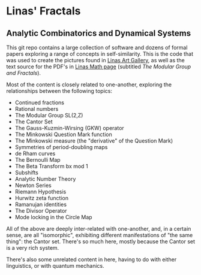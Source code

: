 Linas' Fractals
===============
Analytic Combinatorics and Dynamical Systems
--------------------------------------------

This git repo contains a large collection of software and dozens of
formal papers exploring a range of concepts in self-similarity.
This is the code that was used to create the pictures found in
[Linas Art Gallery](https://linas.org/art-gallery), as well as the
text source for the PDF's in
[Linas Math page](https://linas.org/math/sl2z.html) (subtitled
*The Modular Group and Fractals*).

Most of the content is closely related to one-another, exploring
the relationships between the following topics:

* Continued fractions
* Rational numbers
* The Modular Group SL(2,Z)
* The Cantor Set
* The Gauss-Kuzmin-Wirsing (GKW) operator
* The Minkowski Question Mark function
* The Minkowski measure (the "derivative" of the Question Mark)
* Symmetries of period-doubling maps
* de Rham curves
* The Bernoulli Map
* The Beta Transform bx mod 1
* Subshifts
* Analytic Number Theory
* Newton Series
* Riemann Hypothesis
* Hurwitz zeta function
* Ramanujan identities
* The Divisor Operator
* Mode locking in the Circle Map

All of the above are deeply inter-related with one-another, and, in a
certain sense, are all "isomorphic", exhibiting different manifestations
of "the same thing": the Cantor set. There's so much here, mostly
because the Cantor set is a very rich system.

There's also some unrelated content in here, having to do with either
linguistics, or with quantum mechanics.

